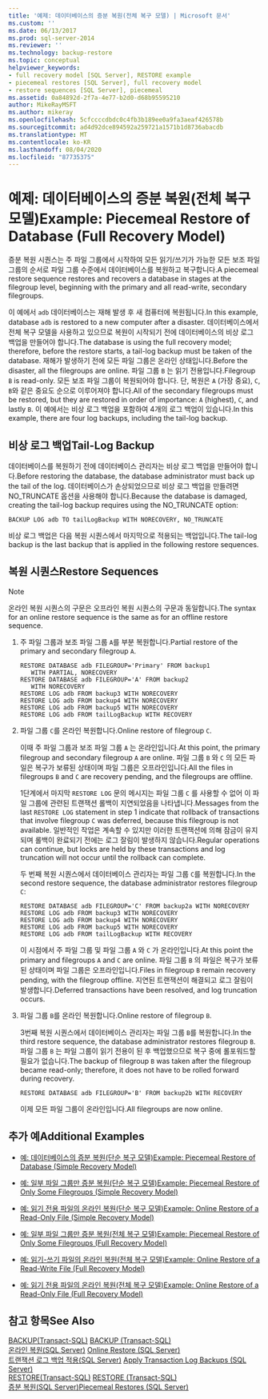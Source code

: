```yaml
---
title: '예제: 데이터베이스의 증분 복원(전체 복구 모델) | Microsoft 문서'
ms.custom: ''
ms.date: 06/13/2017
ms.prod: sql-server-2014
ms.reviewer: ''
ms.technology: backup-restore
ms.topic: conceptual
helpviewer_keywords:
- full recovery model [SQL Server], RESTORE example
- piecemeal restores [SQL Server], full recovery model
- restore sequences [SQL Server], piecemeal
ms.assetid: 0a84892d-2f7a-4e77-b2d0-d68b95595210
author: MikeRayMSFT
ms.author: mikeray
ms.openlocfilehash: 5cfccccdbdc0c4fb3b189ee0a9fa3aeaf426578b
ms.sourcegitcommit: ad4d92dce894592a259721a1571b1d8736abacdb
ms.translationtype: MT
ms.contentlocale: ko-KR
ms.lasthandoff: 08/04/2020
ms.locfileid: "87735375"
---
```

# <a name="example-piecemeal-restore-of-database-full-recovery-model"></a><span data-ttu-id="3c400-102">예제: 데이터베이스의 증분 복원(전체 복구 모델)</span><span class="sxs-lookup"><span data-stu-id="3c400-102">Example: Piecemeal Restore of Database (Full Recovery Model)</span></span>
  <span data-ttu-id="3c400-103">증분 복원 시퀀스는 주 파일 그룹에서 시작하여 모든 읽기/쓰기가 가능한 모든 보조 파일 그룹의 순서로 파일 그룹 수준에서 데이터베이스를 복원하고 복구합니다.</span><span class="sxs-lookup"><span data-stu-id="3c400-103">A piecemeal restore sequence restores and recovers a database in stages at the filegroup level, beginning with the primary and all read-write, secondary filegroups.</span></span>  
  
 <span data-ttu-id="3c400-104">이 예에서 `adb` 데이터베이스는 재해 발생 후 새 컴퓨터에 복원됩니다.</span><span class="sxs-lookup"><span data-stu-id="3c400-104">In this example, database `adb` is restored to a new computer after a disaster.</span></span> <span data-ttu-id="3c400-105">데이터베이스에서 전체 복구 모델을 사용하고 있으므로 복원이 시작되기 전에 데이터베이스의 비상 로그 백업을 만들어야 합니다.</span><span class="sxs-lookup"><span data-stu-id="3c400-105">The database is using the full recovery model; therefore, before the restore starts, a tail-log backup must be taken of the database.</span></span> <span data-ttu-id="3c400-106">재해가 발생하기 전에 모든 파일 그룹은 온라인 상태입니다.</span><span class="sxs-lookup"><span data-stu-id="3c400-106">Before the disaster, all the filegroups are online.</span></span> <span data-ttu-id="3c400-107">파일 그룹 `B` 는 읽기 전용입니다.</span><span class="sxs-lookup"><span data-stu-id="3c400-107">Filegroup `B` is read-only.</span></span> <span data-ttu-id="3c400-108">모든 보조 파일 그룹이 복원되어야 합니다. 단, 복원은 `A` (가장 중요), `C`, `B`와 같은 중요도 순으로 이루어져야 합니다.</span><span class="sxs-lookup"><span data-stu-id="3c400-108">All of the secondary filegroups must be restored, but they are restored in order of importance: `A` (highest), `C`, and lastly `B`.</span></span> <span data-ttu-id="3c400-109">이 예에서는 비상 로그 백업을 포함하여 4개의 로그 백업이 있습니다.</span><span class="sxs-lookup"><span data-stu-id="3c400-109">In this example, there are four log backups, including the tail-log backup.</span></span>  
  
## <a name="tail-log-backup"></a><span data-ttu-id="3c400-110">비상 로그 백업</span><span class="sxs-lookup"><span data-stu-id="3c400-110">Tail-Log Backup</span></span>  
 <span data-ttu-id="3c400-111">데이터베이스를 복원하기 전에 데이터베이스 관리자는 비상 로그 백업을 만들어야 합니다.</span><span class="sxs-lookup"><span data-stu-id="3c400-111">Before restoring the database, the database administrator must back up the tail of the log.</span></span> <span data-ttu-id="3c400-112">데이터베이스가 손상되었으므로 비상 로그 백업을 만들려면 NO_TRUNCATE 옵션을 사용해야 합니다.</span><span class="sxs-lookup"><span data-stu-id="3c400-112">Because the database is damaged, creating the tail-log backup requires using the NO_TRUNCATE option:</span></span>  
  
```  
BACKUP LOG adb TO tailLogBackup WITH NORECOVERY, NO_TRUNCATE  
```  
  
 <span data-ttu-id="3c400-113">비상 로그 백업은 다음 복원 시퀀스에서 마지막으로 적용되는 백업입니다.</span><span class="sxs-lookup"><span data-stu-id="3c400-113">The tail-log backup is the last backup that is applied in the following restore sequences.</span></span>  
  
## <a name="restore-sequences"></a><span data-ttu-id="3c400-114">복원 시퀀스</span><span class="sxs-lookup"><span data-stu-id="3c400-114">Restore Sequences</span></span>  
  
> [!NOTE]  
>  <span data-ttu-id="3c400-115">온라인 복원 시퀀스의 구문은 오프라인 복원 시퀀스의 구문과 동일합니다.</span><span class="sxs-lookup"><span data-stu-id="3c400-115">The syntax for an online restore sequence is the same as for an offline restore sequence.</span></span>  
  
1.  <span data-ttu-id="3c400-116">주 파일 그룹과 보조 파일 그룹 `A`를 부분 복원합니다.</span><span class="sxs-lookup"><span data-stu-id="3c400-116">Partial restore of the primary and secondary filegroup `A`.</span></span>  
  
    ```  
    RESTORE DATABASE adb FILEGROUP='Primary' FROM backup1   
       WITH PARTIAL, NORECOVERY  
    RESTORE DATABASE adb FILEGROUP='A' FROM backup2   
       WITH NORECOVERY  
    RESTORE LOG adb FROM backup3 WITH NORECOVERY  
    RESTORE LOG adb FROM backup4 WITH NORECOVERY  
    RESTORE LOG adb FROM backup5 WITH NORECOVERY  
    RESTORE LOG adb FROM tailLogBackup WITH RECOVERY  
    ```  
  
2.  <span data-ttu-id="3c400-117">파일 그룹 `C`를 온라인 복원합니다.</span><span class="sxs-lookup"><span data-stu-id="3c400-117">Online restore of filegroup `C`.</span></span>  
  
     <span data-ttu-id="3c400-118">이때 주 파일 그룹과 보조 파일 그룹 `A` 는 온라인입니다.</span><span class="sxs-lookup"><span data-stu-id="3c400-118">At this point, the primary filegroup and secondary filegroup `A` are online.</span></span> <span data-ttu-id="3c400-119">파일 그룹 `B` 와 `C` 의 모든 파일은 복구가 보류된 상태이며 파일 그룹은 오프라인입니다.</span><span class="sxs-lookup"><span data-stu-id="3c400-119">All the files in filegroups `B` and `C` are recovery pending, and the filegroups are offline.</span></span>  
  
     <span data-ttu-id="3c400-120">1단계에서 마지막 `RESTORE LOG` 문의 메시지는 파일 그룹 `C` 를 사용할 수 없어 이 파일 그룹에 관련된 트랜잭션 롤백이 지연되었음을 나타냅니다.</span><span class="sxs-lookup"><span data-stu-id="3c400-120">Messages from the last `RESTORE LOG` statement in step 1 indicate that rollback of transactions that involve filegroup `C` was deferred, because this filegroup is not available.</span></span> <span data-ttu-id="3c400-121">일반적인 작업은 계속할 수 있지만 이러한 트랜잭션에 의해 잠금이 유지되며 롤백이 완료되기 전에는 로그 잘림이 발생하지 않습니다.</span><span class="sxs-lookup"><span data-stu-id="3c400-121">Regular operations can continue, but locks are held by these transactions and log truncation will not occur until the rollback can complete.</span></span>  
  
     <span data-ttu-id="3c400-122">두 번째 복원 시퀀스에서 데이터베이스 관리자는 파일 그룹 `C`를 복원합니다.</span><span class="sxs-lookup"><span data-stu-id="3c400-122">In the second restore sequence, the database administrator restores filegroup `C`:</span></span>  
  
    ```  
    RESTORE DATABASE adb FILEGROUP='C' FROM backup2a WITH NORECOVERY  
    RESTORE LOG adb FROM backup3 WITH NORECOVERY  
    RESTORE LOG adb FROM backup4 WITH NORECOVERY  
    RESTORE LOG adb FROM backup5 WITH NORECOVERY  
    RESTORE LOG adb FROM tailLogBackup WITH RECOVERY  
    ```  
  
     <span data-ttu-id="3c400-123">이 시점에서 주 파일 그룹 및 파일 그룹 `A` 와 `C` 가 온라인입니다.</span><span class="sxs-lookup"><span data-stu-id="3c400-123">At this point the primary and filegroups `A` and `C` are online.</span></span> <span data-ttu-id="3c400-124">파일 그룹 `B` 의 파일은 복구가 보류된 상태이며 파일 그룹은 오프라인입니다.</span><span class="sxs-lookup"><span data-stu-id="3c400-124">Files in filegroup `B` remain recovery pending, with the filegroup offline.</span></span> <span data-ttu-id="3c400-125">지연된 트랜잭션이 해결되고 로그 잘림이 발생합니다.</span><span class="sxs-lookup"><span data-stu-id="3c400-125">Deferred transactions have been resolved, and log truncation occurs.</span></span>  
  
3.  <span data-ttu-id="3c400-126">파일 그룹 `B`를 온라인 복원합니다.</span><span class="sxs-lookup"><span data-stu-id="3c400-126">Online restore of filegroup `B`.</span></span>  
  
     <span data-ttu-id="3c400-127">3번째 복원 시퀀스에서 데이터베이스 관리자는 파일 그룹 `B`를 복원합니다.</span><span class="sxs-lookup"><span data-stu-id="3c400-127">In the third restore sequence, the database administrator restores filegroup `B`.</span></span> <span data-ttu-id="3c400-128">파일 그룹 `B` 는 파일 그룹이 읽기 전용이 된 후 백업했으므로 복구 중에 롤포워드할 필요가 없습니다.</span><span class="sxs-lookup"><span data-stu-id="3c400-128">The backup of filegroup `B` was taken after the filegroup became read-only; therefore, it does not have to be rolled forward during recovery.</span></span>  
  
    ```  
    RESTORE DATABASE adb FILEGROUP='B' FROM backup2b WITH RECOVERY  
    ```  
  
     <span data-ttu-id="3c400-129">이제 모든 파일 그룹이 온라인입니다.</span><span class="sxs-lookup"><span data-stu-id="3c400-129">All filegroups are now online.</span></span>  
  
## <a name="additional-examples"></a><span data-ttu-id="3c400-130">추가 예</span><span class="sxs-lookup"><span data-stu-id="3c400-130">Additional Examples</span></span>  
  
-   [<span data-ttu-id="3c400-131">예: 데이터베이스의 증분 복원&#40;단순 복구 모델&#41;</span><span class="sxs-lookup"><span data-stu-id="3c400-131">Example: Piecemeal Restore of Database &#40;Simple Recovery Model&#41;</span></span>](example-piecemeal-restore-of-database-simple-recovery-model.md)  
  
-   [<span data-ttu-id="3c400-132">예: 일부 파일 그룹만 증분 복원&#40;단순 복구 모델&#41;</span><span class="sxs-lookup"><span data-stu-id="3c400-132">Example: Piecemeal Restore of Only Some Filegroups &#40;Simple Recovery Model&#41;</span></span>](example-piecemeal-restore-of-only-some-filegroups-simple-recovery-model.md)  
  
-   [<span data-ttu-id="3c400-133">예: 읽기 전용 파일의 온라인 복원&#40;단순 복구 모델&#41;</span><span class="sxs-lookup"><span data-stu-id="3c400-133">Example: Online Restore of a Read-Only File &#40;Simple Recovery Model&#41;</span></span>](example-online-restore-of-a-read-only-file-simple-recovery-model.md)  
  
-   [<span data-ttu-id="3c400-134">예: 일부 파일 그룹만 증분 복원&#40;전체 복구 모델&#41;</span><span class="sxs-lookup"><span data-stu-id="3c400-134">Example: Piecemeal Restore of Only Some Filegroups &#40;Full Recovery Model&#41;</span></span>](example-piecemeal-restore-of-only-some-filegroups-full-recovery-model.md)  
  
-   [<span data-ttu-id="3c400-135">예: 읽기-쓰기 파일의 온라인 복원&#40;전체 복구 모델&#41;</span><span class="sxs-lookup"><span data-stu-id="3c400-135">Example: Online Restore of a Read-Write File &#40;Full Recovery Model&#41;</span></span>](example-online-restore-of-a-read-write-file-full-recovery-model.md)  
  
-   [<span data-ttu-id="3c400-136">예: 읽기 전용 파일의 온라인 복원&#40;전체 복구 모델&#41;</span><span class="sxs-lookup"><span data-stu-id="3c400-136">Example: Online Restore of a Read-Only File &#40;Full Recovery Model&#41;</span></span>](example-online-restore-of-a-read-only-file-full-recovery-model.md)  
  
## <a name="see-also"></a><span data-ttu-id="3c400-137">참고 항목</span><span class="sxs-lookup"><span data-stu-id="3c400-137">See Also</span></span>  
 <span data-ttu-id="3c400-138">[BACKUP&#40;Transact-SQL&#41;](/sql/t-sql/statements/backup-transact-sql) </span><span class="sxs-lookup"><span data-stu-id="3c400-138">[BACKUP &#40;Transact-SQL&#41;](/sql/t-sql/statements/backup-transact-sql) </span></span>  
 <span data-ttu-id="3c400-139">[온라인 복원&#40;SQL Server&#41;](online-restore-sql-server.md) </span><span class="sxs-lookup"><span data-stu-id="3c400-139">[Online Restore &#40;SQL Server&#41;](online-restore-sql-server.md) </span></span>  
 <span data-ttu-id="3c400-140">[트랜잭션 로그 백업 적용&#40;SQL Server&#41;](transaction-log-backups-sql-server.md) </span><span class="sxs-lookup"><span data-stu-id="3c400-140">[Apply Transaction Log Backups &#40;SQL Server&#41;](transaction-log-backups-sql-server.md) </span></span>  
 <span data-ttu-id="3c400-141">[RESTORE&#40;Transact-SQL&#41;](/sql/t-sql/statements/restore-statements-transact-sql) </span><span class="sxs-lookup"><span data-stu-id="3c400-141">[RESTORE &#40;Transact-SQL&#41;](/sql/t-sql/statements/restore-statements-transact-sql) </span></span>  
 [<span data-ttu-id="3c400-142">증분 복원&#40;SQL Server&#41;</span><span class="sxs-lookup"><span data-stu-id="3c400-142">Piecemeal Restores &#40;SQL Server&#41;</span></span>](piecemeal-restores-sql-server.md)  
  
  
